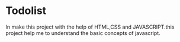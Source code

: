 # Todolist
In make this project with the help of HTML,CSS and JAVASCRIPT.this project help me to understand the basic concepts of javascript.
